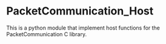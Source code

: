 # PacketCommunication_Host
This is a python module that implement host functions for the PacketCommunication C library. 

